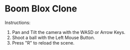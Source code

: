 # Boom Blox Clone
Instructions:
1. Pan and Tilt the camera with the WASD or Arrow Keys.
2. Shoot a ball with the Left Mouse Button.
3. Press "R" to reload the scene.